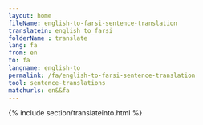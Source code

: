 ```yaml
---
layout: home
fileName: english-to-farsi-sentence-translation
translatein: english_to_farsi
folderName : translate
lang: fa
from: en
to: fa
langname: english-to
permalink: /fa/english-to-farsi-sentence-translation
tool: sentence-translations
matchurls: en&&fa
---
```

{% include section/translateinto.html %}
